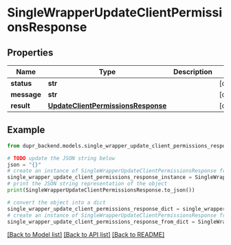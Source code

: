 # SingleWrapperUpdateClientPermissionsResponse


## Properties

Name | Type | Description | Notes
------------ | ------------- | ------------- | -------------
**status** | **str** |  | [optional] 
**message** | **str** |  | [optional] 
**result** | [**UpdateClientPermissionsResponse**](UpdateClientPermissionsResponse.md) |  | [optional] 

## Example

```python
from dupr_backend.models.single_wrapper_update_client_permissions_response import SingleWrapperUpdateClientPermissionsResponse

# TODO update the JSON string below
json = "{}"
# create an instance of SingleWrapperUpdateClientPermissionsResponse from a JSON string
single_wrapper_update_client_permissions_response_instance = SingleWrapperUpdateClientPermissionsResponse.from_json(json)
# print the JSON string representation of the object
print(SingleWrapperUpdateClientPermissionsResponse.to_json())

# convert the object into a dict
single_wrapper_update_client_permissions_response_dict = single_wrapper_update_client_permissions_response_instance.to_dict()
# create an instance of SingleWrapperUpdateClientPermissionsResponse from a dict
single_wrapper_update_client_permissions_response_from_dict = SingleWrapperUpdateClientPermissionsResponse.from_dict(single_wrapper_update_client_permissions_response_dict)
```
[[Back to Model list]](../README.md#documentation-for-models) [[Back to API list]](../README.md#documentation-for-api-endpoints) [[Back to README]](../README.md)



